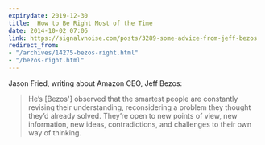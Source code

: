 ```yaml
---
expirydate: 2019-12-30
title:  How to Be Right Most of the Time
date: 2014-10-02 07:06
link: https://signalvnoise.com/posts/3289-some-advice-from-jeff-bezos
redirect_from:
- "/archives/14275-bezos-right.html"
- "/bezos-right.html"
---
```



Jason Fried, writing about Amazon CEO, Jeff Bezos: 

> He’s [Bezos'] observed that the smartest people are constantly revising their understanding, reconsidering a problem they thought they’d already solved. They’re open to new points of view, new information, new ideas, contradictions, and challenges to their own way of thinking.
